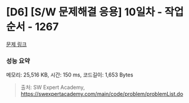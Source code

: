 # [D6] [S/W 문제해결 응용] 10일차 - 작업순서 - 1267 

[문제 링크](https://swexpertacademy.com/main/code/problem/problemDetail.do?contestProbId=AV18TrIqIwUCFAZN) 

### 성능 요약

메모리: 25,516 KB, 시간: 150 ms, 코드길이: 1,653 Bytes



> 출처: SW Expert Academy, https://swexpertacademy.com/main/code/problem/problemList.do